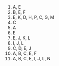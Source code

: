 1. A, E
2. B, E, F
3. E, K, D, H, P, C, G, M
4. C
5. A
6. E
7. E, J, K, L
8. I, J, L
9. C, D, E, J
10. A, B, C, E, F
11. A, B, C, E, I, J, L, N

